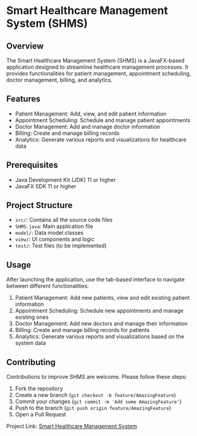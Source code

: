# Smart Healthcare Management System (SHMS)

## Overview

The Smart Healthcare Management System (SHMS) is a JavaFX-based application designed to streamline healthcare management processes. It provides functionalities for patient management, appointment scheduling, doctor management, billing, and analytics.

## Features

- Patient Management: Add, view, and edit patient information
- Appointment Scheduling: Schedule and manage patient appointments
- Doctor Management: Add and manage doctor information
- Billing: Create and manage billing records
- Analytics: Generate various reports and visualizations for healthcare data

## Prerequisites

- Java Development Kit (JDK) 11 or higher
- JavaFX SDK 11 or higher

## Project Structure

- `src/`: Contains all the source code files
- `SHMS.java`: Main application file
- `model/`: Data model classes
- `view/`: UI components and logic
- `test/`: Test files (to be implemented)

## Usage

After launching the application, use the tab-based interface to navigate between different functionalities:

1. Patient Management: Add new patients, view and edit existing patient information
2. Appointment Scheduling: Schedule new appointments and manage existing ones
3. Doctor Management: Add new doctors and manage their information
4. Billing: Create and manage billing records for patients
5. Analytics: Generate various reports and visualizations based on the system data

## Contributing

Contributions to improve SHMS are welcome. Please follow these steps:

1. Fork the repository
2. Create a new branch (`git checkout -b feature/AmazingFeature`)
3. Commit your changes (`git commit -m 'Add some AmazingFeature'`)
4. Push to the branch (`git push origin feature/AmazingFeature`)
5. Open a Pull Request

Project Link: [Smart Healthcare Management System](https://github.com/D-Coder-42/Smart-Healthcare-Management-System)
